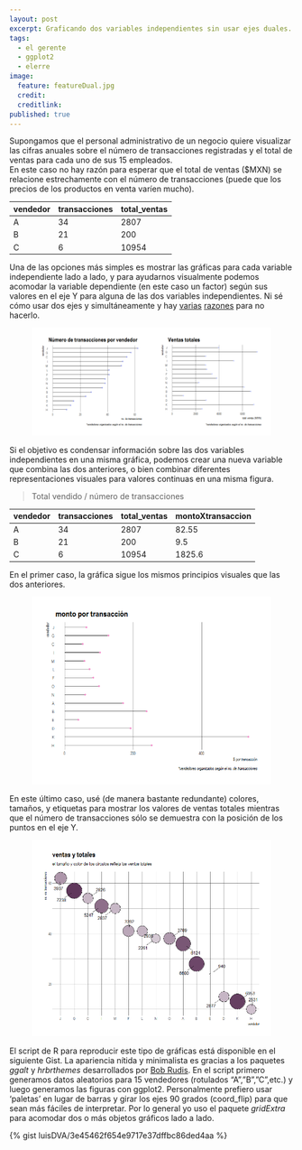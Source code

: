 ```yaml
---
layout: post
excerpt: Graficando dos variables independientes sin usar ejes duales.
tags:
  - el gerente
  - ggplot2
  - elerre
image:
  feature: featureDual.jpg
  credit:
  creditlink:
published: true
---
```


Supongamos que el personal administrativo de un negocio quiere visualizar las cifras anuales sobre el número de transacciones registradas y el total de ventas para cada uno de sus 15 empleados.  
En este caso no hay razón para esperar que el total de ventas ($MXN) se relacione estrechamente con el número de transacciones (puede que los precios de los productos en venta varíen mucho).  

| vendedor | transacciones | total_ventas |
|----------|---------------|--------------|
| A        | 34            | 2807         |
| B        | 21            | 200          |
| C        | 6             | 10954        |

Una de las opciones más simples es mostrar las gráficas para cada variable independiente lado a lado, y para ayudarnos visualmente podemos acomodar la variable dependiente (en este caso un factor) según sus valores en el eje Y para alguna de las dos variables independientes. Ni sé cómo usar dos ejes y simultáneamente y hay [varias](http://www.storytellingwithdata.com/blog/2016/2/1/be-gone-dual-y-axis) [razones](http://www.storytellingwithdata.com/blog/2011/05/secondary-y-axis) para no hacerlo.

<figure>
    <a href="/images/lollp1.png"><img src="/images/lollp1.png"></a>
        <figcaption></figcaption>
</figure>

Si el objetivo es condensar información sobre las dos variables independientes en una misma gráfica, podemos crear una nueva variable que combina las dos anteriores, o bien combinar diferentes representaciones visuales para valores continuas en una misma figura. 

> Total vendido / número de transacciones

| vendedor | transacciones | total_ventas | montoXtransaccion |
|----------|---------------|--------------|-------------------|
| A        | 34            | 2807         | 82.55             |
| B        | 21            | 200          | 9.5               |
| C        | 6             | 10954        | 1825.6            |

En el primer caso, la gráfica sigue los mismos principios visuales que las dos anteriores.

<figure>
    <a href="/images/lollp2.png"><img src="/images/lollp2.png"></a>
        <figcaption></figcaption>
</figure>

En este último caso, usé (de manera bastante redundante) colores, tamaños, y etiquetas para mostrar los valores de ventas totales mientras que el número de transacciones sólo se demuestra con la posición de los puntos en el eje Y. 

<figure>
    <a href="/images/lollp3.png"><img src="/images/lollp3.png"></a>
        <figcaption></figcaption>
</figure>

El script de R para reproducir este tipo de gráficas está disponible en el siguiente Gist. La apariencia nítida y minimalista es gracias a los paquetes _ggalt_ y _hrbrthemes_ desarrollados por [Bob Rudis](https://github.com/hrbrmstr). En el script primero generamos datos aleatorios para 15 vendedores (rotulados “A”,”B”,”C”,etc.) y luego generamos las figuras con ggplot2. Personalmente prefiero usar ‘paletas’ en lugar de barras y girar los ejes 90 grados (coord_flip) para que sean más fáciles de interpretar. Por lo general yo uso el paquete _gridExtra_ para acomodar dos o más objetos gráficos lado a lado.

{% gist luisDVA/3e45462f654e9717e37dffbc86ded4aa %}
